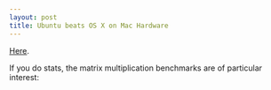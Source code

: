 ```yaml
---
layout: post
title: Ubuntu beats OS X on Mac Hardware
---
```


[Here](http://www.phoronix.com/scan.php?page=article&amp;item=osx10_ubuntu1410).

If you do stats, the matrix multiplication benchmarks are of particular interest:

<a href="http://www.phoronix.com/scan.php?page=article&amp;item=osx10_ubuntu1410&amp;num=4"><img src="http://openbenchmarking.org/embed.php?i=1411255-LI-YOSEMITEB78&amp;sha=00c3d87&amp;p=2" alt="" /></a>
